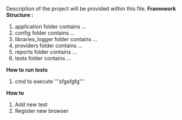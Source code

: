 Description of the project will be provided within this file.
**Framework Structure :**
1. application folder contains ...
2. config folder contains ...
3. libraries_logger folder contains ...
4. providers folder contains ...
5. reports folder contains ...
6. tests folder contains ...

**How to run tests**
1. cmd to execute '''sfgsfgfg'''

**How to**
1. Add new test
2. Register new browser

